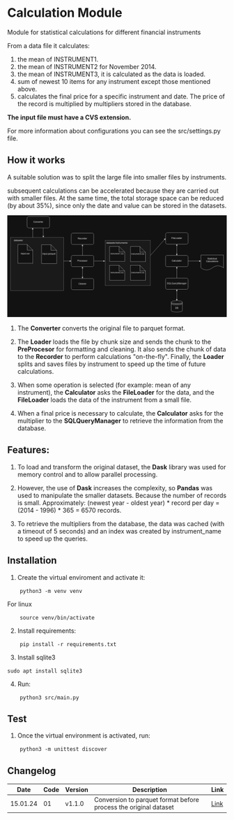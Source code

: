 # Calculation Module

Module for statistical calculations for different financial instruments

From a data file it calculates:
1. the mean of INSTRUMENT1.
2. the mean of INSTRUMENT2 for November 2014.
3. the mean of INSTRUMENT3, it is calculated as the data is loaded.
4. sum of newest 10 items for any instrument except those mentioned above. 
5. calculates the final price for a specific instrument and date. The price of the record is multiplied by multipliers stored in the database.


**The input file must have a CVS extension.** 

For more information about configurations you can see the src/settings.py file.


## How it works
A suitable solution was to split the large file into smaller files by instruments.

subsequent calculations can be accelerated because they are carried out with smaller files. At the same time, the total storage space can be reduced (by about 35%), since only the date and value can be stored in the datasets.

![Schema](schema.png)

1. The **Converter** converts the original file to parquet format.

2. The **Loader** loads the file by chunk size and sends the chunk to the **PreProcesor** for formatting and cleaning. It also sends the chunk of data to the **Recorder** to perform calculations "on-the-fly".
Finally, the **Loader** splits and saves files by instrument to speed up the time of future calculations.

3. When some operation is selected (for example: mean of any instrument), the **Calculator** asks the **FileLoader** for the data, and the **FileLoader** loads the data of the instrument from a small file.

4. When a final price is necessary to calculate, the **Calculator** asks for the multiplier to the **SQLQueryManager** to retrieve the information from the database.

## Features:

1. To load and transform the original dataset, the **Dask** library was used for memory control and to allow parallel processing.

2. However, the use of **Dask** increases the complexity, so **Pandas** was used to manipulate the smaller datasets. Because the number of records is small. Approximately:
(newest year - oldest year) * record per day = (2014 - 1996) * 365 = 6570 records.

3. To retrieve the multipliers from the database, the data was cached (with a timeout of 5 seconds) and an index was created by instrument_name to speed up the queries.

## Installation
1. Create the virtual enviroment and activate it:
```
    python3 -m venv venv
```
For linux
```
    source venv/bin/activate
```
2. Install requirements:
```
    pip install -r requirements.txt
```
3. Install sqlite3
```
sudo apt install sqlite3
```
4. Run:
```
    python3 src/main.py
```

## Test
1. Once the virtual environment is activated, run:
```
    python3 -m unittest discover
```

## Changelog
| Date    | Code | Version | Description | Link |
| -------- | ------- | -------- | ------- | -------
| 15.01.24  | 01    | v1.1.0  | Conversion to parquet format before process the original dataset | [Link](docs/v1.1.0.md)